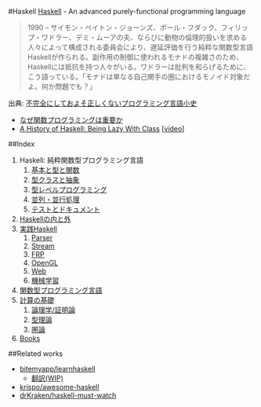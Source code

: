 #Haskell
[Haskell](https://www.haskell.org/) - An advanced purely-functional programming language

> 1990 – サイモン・ペイトン・ジョーンズ、ポール・フダック、フィリップ・ワドラー、デミ・ムーアの夫、ならびに動物の倫理的扱いを求める人々によって構成される委員会により、遅延評価を行う純粋な関数型言語Haskellが作られる。副作用の制御に使われるモナドの複雑さのため、Haskellには抵抗を持つ人々がいる。ワドラーは批判を和らげるために、こう語っている。「モナドは単なる自己関手の圏におけるモノイド対象だよ。何か問題でも？」

出典: [不完全にしておよそ正しくないプログラミング言語小史](http://www.aoky.net/articles/james_iry/brief-incomplete-and-mostly-wrong.htm)

* [なぜ関数プログラミングは重要か](http://www.sampou.org/haskell/article/whyfp.html)
* [A History of Haskell: Being Lazy With Class](http://haskell.cs.yale.edu/wp-content/uploads/2011/02/history.pdf) [[video](https://www.youtube.com/watch?v=3bjXGrycMhQ)]

##Index
1. Haskell: 純粋関数型プログラミング言語
    1. [基本と型と関数](_1dbfef35/_5fc95ac6/)
    2. [型クラスと抽象](_1dbfef35/_6ec89753/)
    3. [型レベルプログラミング](_1dbfef35/_7c29f719/)
    4. [並列・並行処理](_1dbfef35/_1438e7f9/)
    5. [テストとドキュメント](_1dbfef35/_d5be135d/)
2. [Haskellの内と外](2.md)
3. [実践Haskell](_e447d9ec/)
    1. [Parser](_e447d9ec/_7bf25524/)
    2. [Stream](_e447d9ec/_c0d6f3be/)
    3. [FRP](_e447d9ec/_29e60015/)
    4. [OpenGL](_e447d9ec/_8ddd069c/)
    5. [Web](_e447d9ec/_b8c0305d/)
    6. [機械学習](_e447d9ec/_b2259737/)
4. [関数型プログラミング言語](4.md)
5. [計算の基礎](5.md)
    1. [論理学/証明論](5-1.md)
    2. [型理論](5-2.md)
    3. [圏論](5-3.md)
6. [Books](6.md)

##Related works
* [bitemyapp/learnhaskell](https://github.com/bitemyapp/learnhaskell)
  * [翻訳(WIP)](https://github.com/fujimura/learnhaskell/tree/japanese)
* [krispo/awesome-haskell](https://github.com/krispo/awesome-haskell)
* [drKraken/haskell-must-watch](https://github.com/drKraken/haskell-must-watch)
